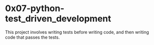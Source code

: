 # 0x07-python-test_driven_development

This project involves writing tests before writing code, and then writing code that passes the tests.
